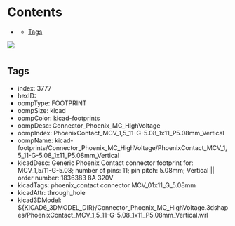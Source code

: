 



Contents
========

* [](#)
	* [Tags](#tags)
  
![][im]
# 

## Tags

- index: 3777
- hexID: 
- oompType: FOOTPRINT
- oompSize: kicad
- oompColor: kicad-footprints
- oompDesc: Connector_Phoenix_MC_HighVoltage
- oompIndex: PhoenixContact_MCV_1,5_11-G-5.08_1x11_P5.08mm_Vertical
- oompName: kicad-footprints/Connector_Phoenix_MC_HighVoltage/PhoenixContact_MCV_1,5_11-G-5.08_1x11_P5.08mm_Vertical
- kicadDesc: Generic Phoenix Contact connector footprint for: MCV_1,5/11-G-5.08; number of pins: 11; pin pitch: 5.08mm; Vertical || order number: 1836383 8A 320V
- kicadTags: phoenix_contact connector MCV_01x11_G_5.08mm
- kicadAttr: through_hole
- kicad3DModel: ${KICAD6_3DMODEL_DIR}/Connector_Phoenix_MC_HighVoltage.3dshapes/PhoenixContact_MCV_1,5_11-G-5.08_1x11_P5.08mm_Vertical.wrl



[im]: image.png
